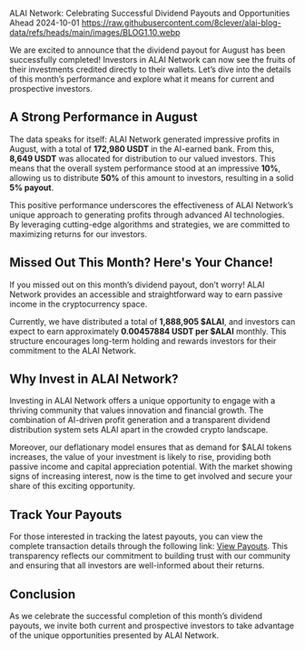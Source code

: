 ALAI Network: Celebrating Successful Dividend Payouts and Opportunities Ahead
2024-10-01
https://raw.githubusercontent.com/8clever/alai-blog-data/refs/heads/main/images/BLOG1.10.webp

We are excited to announce that the dividend payout for August has been successfully completed! Investors in ALAI Network can now see the fruits of their investments credited directly to their wallets. Let’s dive into the details of this month’s performance and explore what it means for current and prospective investors.

## A Strong Performance in August

The data speaks for itself: ALAI Network generated impressive profits in August, with a total of **172,980 USDT** in the AI-earned bank. From this, **8,649 USDT** was allocated for distribution to our valued investors. This means that the overall system performance stood at an impressive **10%**, allowing us to distribute **50%** of this amount to investors, resulting in a solid **5% payout**.

This positive performance underscores the effectiveness of ALAI Network’s unique approach to generating profits through advanced AI technologies. By leveraging cutting-edge algorithms and strategies, we are committed to maximizing returns for our investors.

## Missed Out This Month? Here's Your Chance!

If you missed out on this month’s dividend payout, don’t worry! ALAI Network provides an accessible and straightforward way to earn passive income in the cryptocurrency space.

Currently, we have distributed a total of **1,888,905 $ALAI**, and investors can expect to earn approximately **0.00457884 USDT per $ALAI** monthly. This structure encourages long-term holding and rewards investors for their commitment to the ALAI Network.

## Why Invest in ALAI Network?

Investing in ALAI Network offers a unique opportunity to engage with a thriving community that values innovation and financial growth. The combination of AI-driven profit generation and a transparent dividend distribution system sets ALAI apart in the crowded crypto landscape.

Moreover, our deflationary model ensures that as demand for $ALAI tokens increases, the value of your investment is likely to rise, providing both passive income and capital appreciation potential. With the market showing signs of increasing interest, now is the time to get involved and secure your share of this exciting opportunity.

## Track Your Payouts

For those interested in tracking the latest payouts, you can view the complete transaction details through the following link: [View Payouts](https://bscscan.com/tx/0xf74dfbd67ab67a0b0f51d3a9c1e0afce1b16d24409bce04605c15d409b7cfe87). This transparency reflects our commitment to building trust with our community and ensuring that all investors are well-informed about their returns.

## Conclusion

As we celebrate the successful completion of this month’s dividend payouts, we invite both current and prospective investors to take advantage of the unique opportunities presented by ALAI Network.
